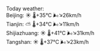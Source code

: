 Today weather:  
Beijing: ☀️   🌡️+35°C 🌬️↘26km/h  
Tianjin: ⛅️  🌡️+34°C 🌬️↘11km/h  
Shijiazhuang: ☀️   🌡️+41°C 🌬️↘31km/h  
Tangshan: ☀️   🌡️+37°C 🌬️↘23km/h  
